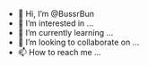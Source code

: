 - 👋 Hi, I’m @BussrBun
- 👀 I’m interested in ...
- 🌱 I’m currently learning ...
- 💞️ I’m looking to collaborate on ...
- 📫 How to reach me ...

<!---
BussrBun/BussrBun is a ✨ special ✨ repository because its `README.md` (this file) appears on your GitHub profile.
You can click the Preview link to take a look at your changes.
--->
